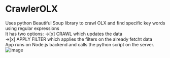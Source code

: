 # CrawlerOLX
Uses python Beautiful Soup library to crawl OLX and find specific key words using regular expressions  
It has two options: ->[x] CRAWL which updates the data  
                    ->[x] APPLY FILTER which applies the filters on the already fetcht data  
App runs on Node.js backend and calls the python script on the server.  
![image](https://user-images.githubusercontent.com/99676849/222992014-22d49a03-8ec5-41e7-a364-f6813af15bae.png)
